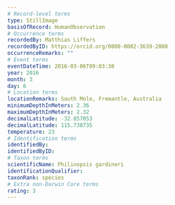 ```yaml
---
# Record-level terms
type: StillImage
basisOfRecord: HumanObservation
# Occurrence terms
recordedBy: Matthias Liffers
recordedByID: https://orcid.org/0000-0002-3639-2080
occurrenceRemarks: ""
# Event terms
eventDateTime: 2016-03-06T09:03:30
year: 2016
month: 3
day: 6
# Location terms
locationRemarks: South Mole, Fremantle, Australia
minimumDepthInMeters: 2.36
maximumDepthInMeters: 2.32
decimalLatitude: -32.057053
decimalLatitude: 115.738735
temperature: 23
# Identification terms
identifiedBy: 
identifiedByID: 
# Taxon terms
scientificName: Philinopsis gardineri
identificationQualifier: 
taxonRank: species
# Extra non-Darwin Core terms
rating: 3
---
```

